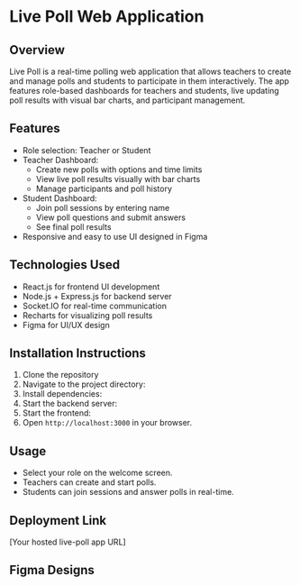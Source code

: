 
# Live Poll Web Application

## Overview
Live Poll is a real-time polling web application that allows teachers to create and manage polls and students to participate in them interactively. The app features role-based dashboards for teachers and students, live updating poll results with visual bar charts, and participant management.

## Features
- Role selection: Teacher or Student
- Teacher Dashboard:
  - Create new polls with options and time limits
  - View live poll results visually with bar charts
  - Manage participants and poll history
- Student Dashboard:
  - Join poll sessions by entering name
  - View poll questions and submit answers
  - See final poll results
- Responsive and easy to use UI designed in Figma

## Technologies Used
- React.js for frontend UI development
- Node.js + Express.js for backend server
- Socket.IO for real-time communication
- Recharts for visualizing poll results
- Figma for UI/UX design

## Installation Instructions
1. Clone the repository
2. Navigate to the project directory:
3. Install dependencies:
4.  Start the backend server:
5. Start the frontend:
6. Open `http://localhost:3000` in your browser.

## Usage
- Select your role on the welcome screen.
- Teachers can create and start polls.
- Students can join sessions and answer polls in real-time.

## Deployment Link
[Your hosted live-poll app URL]

## Figma Designs



